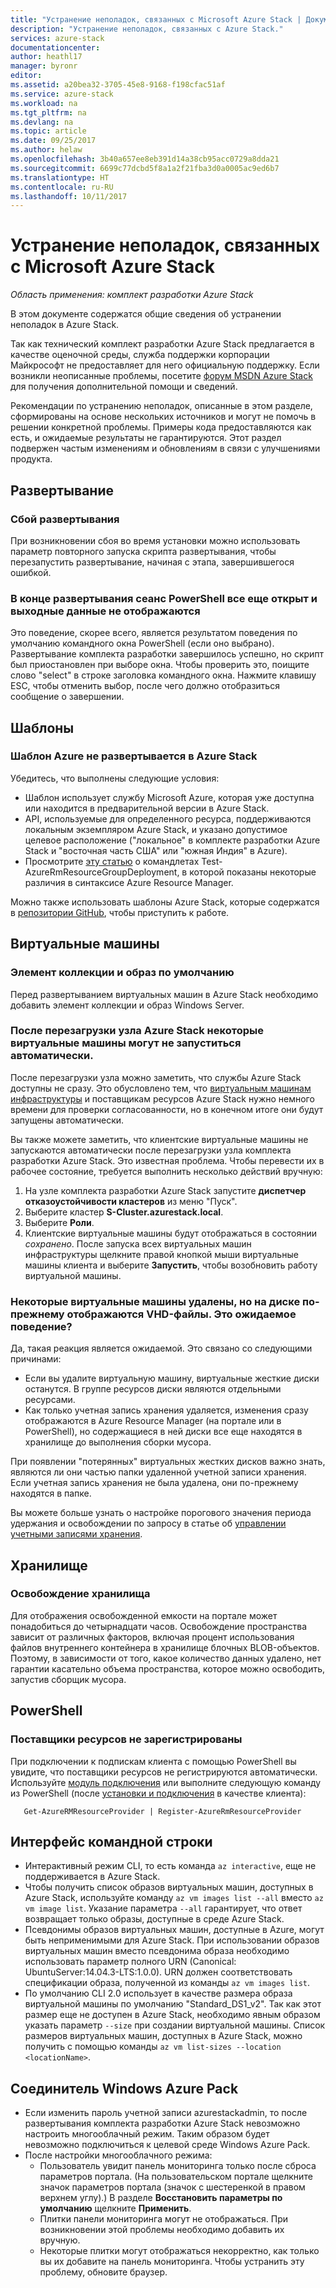 ```yaml
---
title: "Устранение неполадок, связанных с Microsoft Azure Stack | Документация Майкрософт"
description: "Устранение неполадок, связанных с Azure Stack."
services: azure-stack
documentationcenter: 
author: heathl17
manager: byronr
editor: 
ms.assetid: a20bea32-3705-45e8-9168-f198cfac51af
ms.service: azure-stack
ms.workload: na
ms.tgt_pltfrm: na
ms.devlang: na
ms.topic: article
ms.date: 09/25/2017
ms.author: helaw
ms.openlocfilehash: 3b40a657ee8eb391d14a38cb95acc0729a8dda21
ms.sourcegitcommit: 6699c77dcbd5f8a1a2f21fba3d0a0005ac9ed6b7
ms.translationtype: HT
ms.contentlocale: ru-RU
ms.lasthandoff: 10/11/2017
---
```

# <a name="microsoft-azure-stack-troubleshooting"></a>Устранение неполадок, связанных с Microsoft Azure Stack

*Область применения: комплект разработки Azure Stack*

В этом документе содержатся общие сведения об устранении неполадок в Azure Stack. 

Так как технический комплект разработки Azure Stack предлагается в качестве оценочной среды, служба поддержки корпорации Майкрософт не предоставляет для него официальную поддержку.  Если возникли неописанные проблемы, посетите [форум MSDN Azure Stack](https://social.msdn.microsoft.com/Forums/azure/home?forum=azurestack) для получения дополнительной помощи и сведений.  

Рекомендации по устранению неполадок, описанные в этом разделе, сформированы на основе нескольких источников и могут не помочь в решении конкретной проблемы. Примеры кода предоставляются как есть, и ожидаемые результаты не гарантируются. Этот раздел подвержен частым изменениям и обновлениям в связи с улучшениями продукта.

## <a name="deployment"></a>Развертывание
### <a name="deployment-failure"></a>Сбой развертывания
При возникновении сбоя во время установки можно использовать параметр повторного запуска скрипта развертывания, чтобы перезапустить развертывание, начиная с этапа, завершившегося ошибкой.  


### <a name="at-the-end-of-the-deployment-the-powershell-session-is-still-open-and-doesnt-show-any-output"></a>В конце развертывания сеанс PowerShell все еще открыт и выходные данные не отображаются
Это поведение, скорее всего, является результатом поведения по умолчанию командного окна PowerShell (если оно выбрано). Развертывание комплекта разработки завершилось успешно, но скрипт был приостановлен при выборе окна. Чтобы проверить это, поищите слово "select" в строке заголовка командного окна.  Нажмите клавишу ESC, чтобы отменить выбор, после чего должно отобразиться сообщение о завершении.

## <a name="templates"></a>Шаблоны
### <a name="azure-template-wont-deploy-to-azure-stack"></a>Шаблон Azure не развертывается в Azure Stack
Убедитесь, что выполнены следующие условия:

* Шаблон использует службу Microsoft Azure, которая уже доступна или находится в предварительной версии в Azure Stack.
* API, используемые для определенного ресурса, поддерживаются локальным экземпляром Azure Stack, и указано допустимое целевое расположение ("локальное" в комплекте разработки Azure Stack и "восточная часть США" или "южная Индия" в Azure).
* Просмотрите [эту статью](https://github.com/Azure/AzureStack-QuickStart-Templates/blob/master/README.md) о командлетах Test-AzureRmResourceGroupDeployment, в которой показаны некоторые различия в синтаксисе Azure Resource Manager.

Можно также использовать шаблоны Azure Stack, которые содержатся в [репозитории GitHub](http://aka.ms/AzureStackGitHub/), чтобы приступить к работе.

## <a name="virtual-machines"></a>Виртуальные машины
### <a name="default-image-and-gallery-item"></a>Элемент коллекции и образ по умолчанию
Перед развертыванием виртуальных машин в Azure Stack необходимо добавить элемент коллекции и образ Windows Server.

### <a name="after-restarting-my-azure-stack-host-some-vms-may-not-automatically-start"></a>После перезагрузки узла Azure Stack некоторые виртуальные машины могут не запуститься автоматически.
После перезагрузки узла можно заметить, что службы Azure Stack доступны не сразу.  Это обусловлено тем, что [виртуальным машинам инфраструктуры](azure-stack-architecture.md#virtual-machine-roles) и поставщикам ресурсов Azure Stack нужно немного времени для проверки согласованности, но в конечном итоге они будут запущены автоматически.

Вы также можете заметить, что клиентские виртуальные машины не запускаются автоматически после перезагрузки узла комплекта разработки Azure Stack.  Это известная проблема. Чтобы перевести их в рабочее состояние, требуется выполнить несколько действий вручную:

1.  На узле комплекта разработки Azure Stack запустите **диспетчер отказоустойчивости кластеров** из меню "Пуск".
2.  Выберите кластер **S-Cluster.azurestack.local**.
3.  Выберите **Роли**.
4.  Клиентские виртуальные машины будут отображаться в состоянии *сохранено*.  После запуска всех виртуальных машин инфраструктуры щелкните правой кнопкой мыши виртуальные машины клиента и выберите **Запустить**, чтобы возобновить работу виртуальной машины.

### <a name="i-have-deleted-some-virtual-machines-but-still-see-the-vhd-files-on-disk-is-this-behavior-expected"></a>Некоторые виртуальные машины удалены, но на диске по-прежнему отображаются VHD-файлы. Это ожидаемое поведение?
Да, такая реакция является ожидаемой. Это связано со следующими причинами:

* Если вы удалите виртуальную машину, виртуальные жесткие диски останутся. В группе ресурсов диски являются отдельными ресурсами.
* Как только учетная запись хранения удаляется, изменения сразу отображаются в Azure Resource Manager (на портале или в PowerShell), но содержащиеся в ней диски все еще находятся в хранилище до выполнения сборки мусора.

При появлении "потерянных" виртуальных жестких дисков важно знать, являются ли они частью папки удаленной учетной записи хранения. Если учетная запись хранения не была удалена, они по-прежнему находятся в папке.

Вы можете больше узнать о настройке порогового значения периода удержания и освобождении по запросу в статье об [управлении учетными записями хранения](azure-stack-manage-storage-accounts.md).

## <a name="storage"></a>Хранилище
### <a name="storage-reclamation"></a>Освобождение хранилища
Для отображения освобожденной емкости на портале может понадобиться до четырнадцати часов. Освобождение пространства зависит от различных факторов, включая процент использования файлов внутреннего контейнера в хранилище блочных BLOB-объектов. Поэтому, в зависимости от того, какое количество данных удалено, нет гарантии касательно объема пространства, которое можно освободить, запустив сборщик мусора.

## <a name="powershell"></a>PowerShell
### <a name="resource-providers-not-registered"></a>Поставщики ресурсов не зарегистрированы
При подключении к подпискам клиента с помощью PowerShell вы увидите, что поставщики ресурсов не регистрируются автоматически. Используйте [модуль подключения](https://github.com/Azure/AzureStack-Tools/tree/master/Connect) или выполните следующую команду из PowerShell (после [установки и подключения](azure-stack-connect-powershell.md) в качестве клиента): 
  
       Get-AzureRMResourceProvider | Register-AzureRmResourceProvider

## <a name="cli"></a>Интерфейс командной строки

* Интерактивный режим CLI, то есть команда `az interactive`, еще не поддерживается в Azure Stack.
* Чтобы получить список образов виртуальных машин, доступных в Azure Stack, используйте команду `az vm images list --all` вместо `az vm image list`. Указание параметра `--all` гарантирует, что ответ возвращает только образы, доступные в среде Azure Stack. 
* Псевдонимы образов виртуальных машин, доступные в Azure, могут быть неприменимыми для Azure Stack. При использовании образов виртуальных машин вместо псевдонима образа необходимо использовать параметр полного URN (Canonical: UbuntuServer:14.04.3-LTS:1.0.0). URN должен соответствовать спецификации образа, полученной из команды `az vm images list`.
* По умолчанию CLI 2.0 использует в качестве размера образа виртуальной машины по умолчанию "Standard_DS1_v2". Так как этот размер еще не доступен в Azure Stack, необходимо явным образом указать параметр `--size` при создании виртуальной машины. Список размеров виртуальных машин, доступных в Azure Stack, можно получить с помощью команды `az vm list-sizes --location <locationName>`.


## <a name="windows-azure-pack-connector"></a>Соединитель Windows Azure Pack
* Если изменить пароль учетной записи azurestackadmin, то после развертывания комплекта разработки Azure Stack невозможно настроить многооблачный режим. Таким образом будет невозможно подключиться к целевой среде Windows Azure Pack.
* После настройки многооблачного режима:
    * Пользователь увидит панель мониторинга только после сброса параметров портала. (На пользовательском портале щелкните значок параметров портала (значок с шестеренкой в правом верхнем углу).) В разделе **Восстановить параметры по умолчанию** щелкните **Применить**.
    * Плитки панели мониторинга могут не отображаться. При возникновении этой проблемы необходимо добавить их вручную.
    * Некоторые плитки могут отображаться некорректно, как только вы их добавите на панель мониторинга. Чтобы устранить эту проблему, обновите браузер.



